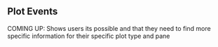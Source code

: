 ## Plot Events

COMING UP: Shows users its possible and that they need to find more specific information for their specific plot type and pane
